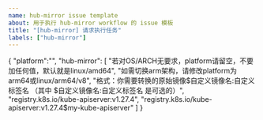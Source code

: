 ```yaml
---
name: hub-mirror issue template
about: 用于执行 hub-mirror workflow 的 issue 模板
title: "[hub-mirror] 请求执行任务"
labels: ["hub-mirror"]
---
```


{
    "platform":"",
    "hub-mirror": [
        "若对OS/ARCH无要求，platform请留空，不要加任何值，默认就是linux/amd64",
        "如需切换arm架构，请修改platform为arm64或linux/arm64/v8",
        "格式：你需要转换的原始镜像$自定义镜像名:自定义标签名 （其中 $自定义镜像名:自定义标签名 是可选的）",
        "registry.k8s.io/kube-apiserver:v1.27.4",
        "registry.k8s.io/kube-apiserver:v1.27.4$my-kube-apiserver"
    ]
}

